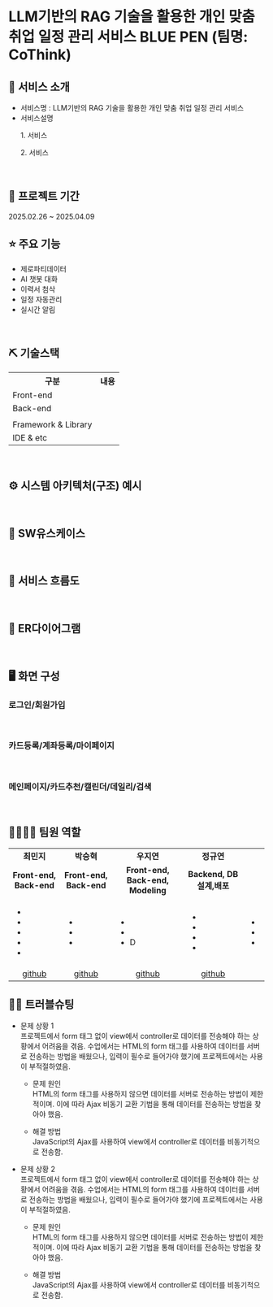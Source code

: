 # LLM기반의 RAG 기술을 활용한 개인 맞춤 취업 일정 관리 서비스 BLUE PEN (팀명: CoThink)


## 👀 서비스 소개
* 서비스명 : LLM기반의 RAG 기술을 활용한 개인 맞춤 취업 일정 관리 서비스
* 서비스설명
   <p>1. 서비스</P>
   <p>2. 서비스</p>
<br>

## 📅 프로젝트 기간
2025.02.26 ~ 2025.04.09
<br>

## ⭐ 주요 기능
* 제로파티데이터
* AI 챗봇 대화
* 이력서 첨삭
* 일정 자동관리
* 실시간 알림
<br>

## ⛏ 기술스택
<table>
    <tr>
        <th>구분</th>
        <th>내용</th>
    </tr>
    <tr>
        <td>Front-end</td>
        <td>
            <img src=""/>
            <img src=""/>
            <img src=""/>
        </td>
    </tr>
    <tr>
        <td>Back-end</td>
        <td>
            <img src=""/>
            <img src=""/> 
        </td>
    </tr>
    <tr>
        <td><Database/td>
        <td>
            <img src=""/>
        </td>
    </tr>
    <tr>
        <td>Framework & Library</td>
        <td>
            <img src=""/>
            <img src=""/>
            <img src=""/>
        </td>
    </tr>
    <tr>
        <td>IDE & etc</td>
        <td>
            <img src=""/>
            <img src=""/>
            <img src=""/>
        </td>
    </tr>
</table>


<br>

## ⚙ 시스템 아키텍처(구조) 예시 
<br>

## 📌 SW유스케이스
<br>

## 📌 서비스 흐름도
<br>

## 📌 ER다이어그램
<br>

## 🖥 화면 구성

### 로그인/회원가입
<br>

### 카드등록/계좌등록/마이페이지
<br>

### 메인페이지/카드추천/캘린더/데일리/검색
<br>

## 👨‍👩‍👦‍👦 팀원 역할
<table>
  <tr>
    <td align="center"><strong>최민지</strong></td>
    <td align="center"><strong>박승혁</strong></td>
    <td align="center"><strong>우지연</strong></td>
    <td align="center"><strong>정규연</strong></td>
  </tr>
  <tr>
    <td align="center"><b>Front-end, Back-end</b></td>
    <td align="center"><b>Front-end, Back-end</b></td>
    <td align="center"><b>Front-end, Back-end, Modeling</b></td>
    <td align="center"><b>Backend, DB 설계,배포</b></td>
  </tr>
  <tr>
    <td align="left">
	<ul>
	<li></li>
	<li></li>
	<li></li>
	<li></li>
	<li></li>
	</ul>
    </td>
    <td align="left">
	<ul>
	<li></li>
	<li></li>
	<li></li>
	</ul>
    </td>
    <td align="left">
	<ul>
	<li></li>
	<li></li>
	<li>D</li>
	</ul>
    </td>
    <td align="left">
	<ul>
	<li></li>
	<li></li>
	<li></li>
	<li></li>
	</ul>
    </td>
    <td align="left">
	<ul>
	<li></li></li>
	<li></li>
	<li></li>
	</ul>
    </td>
  </tr>
  <tr>
    <td align="center"><a href="https://github.com/mingd2" target='_blank'>github</a></td>
    <td align="center"><a href="https://github.com/parkseroy" target='_blank'>github</a></td>
    <td align="center"><a href="https://github.com/WJyeon" target='_blank'>github</a></td>
    <td align="center"><a href="https://github.com/gyuuuu00" target='_blank'>github</a></td>
  </tr>
</table>

## 🤾‍♂️ 트러블슈팅

* 문제 상황 1<br>
프로젝트에서 form 태그 없이 view에서 controller로 데이터를 전송해야 하는 상황에서 어려움을 겪음. 수업에서는 HTML의 form 태그를 사용하여 데이터를 서버로 전송하는 방법을 배웠으나, 입력이 필수로 들어가야 했기에 프로젝트에서는 사용이 부적절하였음.

	* 문제 원인<br>
	HTML의 form 태그를 사용하지 않으면 데이터를 서버로 전송하는 방법이 제한적이며. 이에 따라 Ajax 비동기 교환 기법을 통해 데이터를 전송하는 방법을 찾아야 했음.

	* 해결 방법<br>
	JavaScript의 Ajax를 사용하여 view에서 controller로 데이터를 비동기적으로 전송함.

* 문제 상황 2<br>
프로젝트에서 form 태그 없이 view에서 controller로 데이터를 전송해야 하는 상황에서 어려움을 겪음. 수업에서는 HTML의 form 태그를 사용하여 데이터를 서버로 전송하는 방법을 배웠으나, 입력이 필수로 들어가야 했기에 프로젝트에서는 사용이 부적절하였음.

	* 문제 원인<br>
	HTML의 form 태그를 사용하지 않으면 데이터를 서버로 전송하는 방법이 제한적이며. 이에 따라 Ajax 비동기 교환 기법을 통해 데이터를 전송하는 방법을 찾아야 했음.

	* 해결 방법<br>
	JavaScript의 Ajax를 사용하여 view에서 controller로 데이터를 비동기적으로 전송함.
